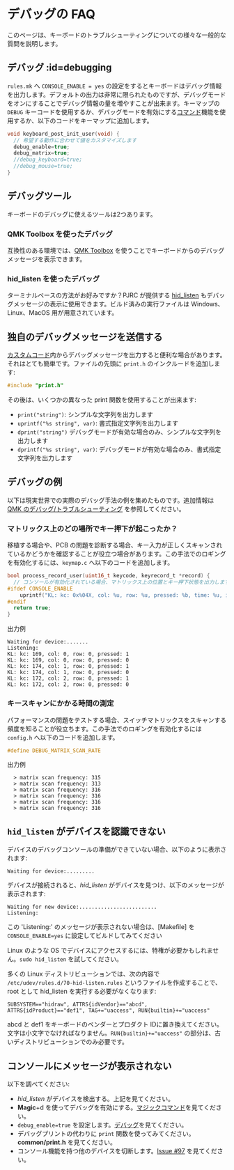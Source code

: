 # デバッグの FAQ

<!---
  original document: 0.12.45:docs/faq_debug.md
  git diff 0.12.45 HEAD -- docs/faq_debug.md | cat
-->

このページは、キーボードのトラブルシューティングについての様々な一般的な質問を説明します。

## デバッグ :id=debugging

`rules.mk` へ `CONSOLE_ENABLE = yes` の設定をするとキーボードはデバッグ情報を出力します。デフォルトの出力は非常に限られたものですが、デバッグモードをオンにすることでデバッグ情報の量を増やすことが出来ます。キーマップの `DEBUG` キーコードを使用するか、デバッグモードを有効にする[コマンド](ja/feature_command.md)機能を使用するか、以下のコードをキーマップに追加します。

```c
void keyboard_post_init_user(void) {
  // 希望する動作に合わせて値をカスタマイズします
  debug_enable=true;
  debug_matrix=true;
  //debug_keyboard=true;
  //debug_mouse=true;
}
```

## デバッグツール

キーボードのデバッグに使えるツールは2つあります。

### QMK Toolbox を使ったデバッグ

互換性のある環境では、[QMK Toolbox](https://github.com/qmk/qmk_toolbox) を使うことでキーボードからのデバッグメッセージを表示できます。

### hid_listen を使ったデバッグ

ターミナルベースの方法がお好みですか？PJRC が提供する [hid_listen](https://www.pjrc.com/teensy/hid_listen.html) もデバッグメッセージの表示に使用できます。ビルド済みの実行ファイルは Windows、Linux、MacOS 用が用意されています。

## 独自のデバッグメッセージを送信する

[カスタムコード](ja/custom_quantum_functions.md)内からデバッグメッセージを出力すると便利な場合があります。それはとても簡単です。ファイルの先頭に `print.h` のインクルードを追加します:

```c
#include "print.h"
```

その後は、いくつかの異なった print 関数を使用することが出来ます:

* `print("string")`: シンプルな文字列を出力します
* `uprintf("%s string", var)`: 書式指定文字列を出力します
* `dprint("string")` デバッグモードが有効な場合のみ、シンプルな文字列を出力します
* `dprintf("%s string", var)`: デバッグモードが有効な場合のみ、書式指定文字列を出力します

## デバッグの例

以下は現実世界での実際のデバッグ手法の例を集めたものです。追加情報は [QMK のデバッグ/トラブルシューティング](ja/faq_debug.md) を参照してください。

### マトリックス上のどの場所でキー押下が起こったか？

移植する場合や、PCB の問題を診断する場合、キー入力が正しくスキャンされているかどうかを確認することが役立つ場合があります。この手法でのロギングを有効化するには、`keymap.c` へ以下のコードを追加します。

```c
bool process_record_user(uint16_t keycode, keyrecord_t *record) {
  // コンソールが有効化されている場合、マトリックス上の位置とキー押下状態を出力します
#ifdef CONSOLE_ENABLE
    uprintf("KL: kc: 0x%04X, col: %u, row: %u, pressed: %b, time: %u, interrupt: %b, count: %u\n", keycode, record->event.key.col, record->event.key.row, record->event.pressed, record->event.time, record->tap.interrupted, record->tap.count);
#endif 
  return true;
}
```

出力例
```text
Waiting for device:.......
Listening:
KL: kc: 169, col: 0, row: 0, pressed: 1
KL: kc: 169, col: 0, row: 0, pressed: 0
KL: kc: 174, col: 1, row: 0, pressed: 1
KL: kc: 174, col: 1, row: 0, pressed: 0
KL: kc: 172, col: 2, row: 0, pressed: 1
KL: kc: 172, col: 2, row: 0, pressed: 0
```

### キースキャンにかかる時間の測定

パフォーマンスの問題をテストする場合、スイッチマトリックスをスキャンする頻度を知ることが役立ちます。この手法でのロギングを有効化するには `config.h` へ以下のコードを追加します。

```c
#define DEBUG_MATRIX_SCAN_RATE
```

出力例
```text
  > matrix scan frequency: 315
  > matrix scan frequency: 313
  > matrix scan frequency: 316
  > matrix scan frequency: 316
  > matrix scan frequency: 316
  > matrix scan frequency: 316
```

## `hid_listen` がデバイスを認識できない
デバイスのデバッグコンソールの準備ができていない場合、以下のように表示されます:

```
Waiting for device:.........
```

デバイスが接続されると、*hid_listen* がデバイスを見つけ、以下のメッセージが表示されます:

```
Waiting for new device:.........................
Listening:
```

この 'Listening:' のメッセージが表示されない場合は、[Makefile] を `CONSOLE_ENABLE=yes` に設定してビルドしてみてください

Linux のような OS でデバイスにアクセスするには、特権が必要かもしれません。`sudo hid_listen` を試してください。

多くの Linux ディストリビューションでは、次の内容で `/etc/udev/rules.d/70-hid-listen.rules` というファイルを作成することで、root として hid_listen を実行する必要がなくなります:

```
SUBSYSTEM=="hidraw", ATTRS{idVendor}=="abcd", ATTRS{idProduct}=="def1", TAG+="uaccess", RUN{builtin}+="uaccess"
```

abcd と def1 をキーボードのベンダーとプロダクト IDに置き換えてください。文字は小文字でなければなりません。`RUN{builtin}+="uaccess"` の部分は、古いディストリビューションでのみ必要です。

## コンソールにメッセージが表示されない
以下を調べてください:
- *hid_listen* がデバイスを検出する。上記を見てください。
- **Magic**+d を使ってデバッグを有効にする。[マジックコマンド](https://github.com/tmk/tmk_keyboard#magic-commands)を見てください。
- `debug_enable=true` を設定します。[デバッグ](#debugging)を見てください。
- デバッグプリントの代わりに `print` 関数を使ってみてください。**common/print.h** を見てください。
- コンソール機能を持つ他のデバイスを切断します。[Issue #97](https://github.com/tmk/tmk_keyboard/issues/97) を見てください。

